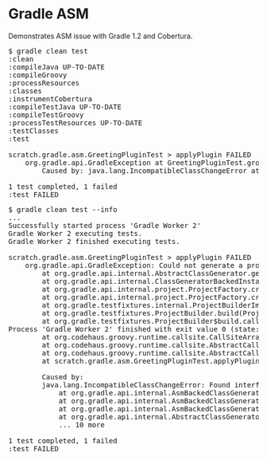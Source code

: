 Gradle ASM
==========

Demonstrates ASM issue with Gradle 1.2 and Cobertura.

<pre>
$ gradle clean test
:clean
:compileJava UP-TO-DATE
:compileGroovy
:processResources
:classes
:instrumentCobertura
:compileTestJava UP-TO-DATE
:compileTestGroovy
:processTestResources UP-TO-DATE
:testClasses
:test

scratch.gradle.asm.GreetingPluginTest > applyPlugin FAILED
    org.gradle.api.GradleException at GreetingPluginTest.groovy:11
        Caused by: java.lang.IncompatibleClassChangeError at GreetingPluginTest.groovy:11

1 test completed, 1 failed
:test FAILED
</pre>

<pre>
$ gradle clean test --info
...
Successfully started process 'Gradle Worker 2'
Gradle Worker 2 executing tests.
Gradle Worker 2 finished executing tests.

scratch.gradle.asm.GreetingPluginTest > applyPlugin FAILED
    org.gradle.api.GradleException: Could not generate a proxy class for class org.gradle.api.internal.project.DefaultProject.
        at org.gradle.api.internal.AbstractClassGenerator.generate(AbstractClassGenerator.java:187)
        at org.gradle.api.internal.ClassGeneratorBackedInstantiator.newInstance(ClassGeneratorBackedInstantiator.java:36)
        at org.gradle.api.internal.project.ProjectFactory.createProject(ProjectFactory.java:47)
        at org.gradle.api.internal.project.ProjectFactory.createProject(ProjectFactory.java:31)
        at org.gradle.testfixtures.internal.ProjectBuilderImpl.createProject(ProjectBuilderImpl.java:72)
        at org.gradle.testfixtures.ProjectBuilder.build(ProjectBuilder.java:99)
        at org.gradle.testfixtures.ProjectBuilder$build.call(Unknown Source)
Process 'Gradle Worker 2' finished with exit value 0 (state: SUCCEEDED)
        at org.codehaus.groovy.runtime.callsite.CallSiteArray.defaultCall(CallSiteArray.java:42)
        at org.codehaus.groovy.runtime.callsite.AbstractCallSite.call(AbstractCallSite.java:108)
        at org.codehaus.groovy.runtime.callsite.AbstractCallSite.call(AbstractCallSite.java:112)
        at scratch.gradle.asm.GreetingPluginTest.applyPlugin(GreetingPluginTest.groovy:11)

        Caused by:
        java.lang.IncompatibleClassChangeError: Found interface org.objectweb.asm.MethodVisitor, but class was expected
            at org.gradle.api.internal.AsmBackedClassGenerator$ClassBuilderImpl.addGetter(AsmBackedClassGenerator.java:470)
            at org.gradle.api.internal.AsmBackedClassGenerator$ClassBuilderImpl.addGetter(AsmBackedClassGenerator.java:464)
            at org.gradle.api.internal.AsmBackedClassGenerator$ClassBuilderImpl.mixInGroovyObject(AsmBackedClassGenerator.java:430)
            at org.gradle.api.internal.AbstractClassGenerator.generate(AbstractClassGenerator.java:75)
            ... 10 more

1 test completed, 1 failed
:test FAILED
</pre>
